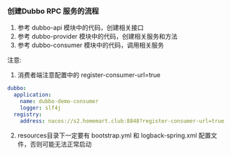### 创建Dubbo RPC 服务的流程
1. 参考 dubbo-api 模块中的代码，创建相关接口
2. 参考 dubbo-provider 模块中的代码，创建相关服务和方法
3. 参考 dubbo-consumer 模块中的代码，调用相关服务

注意: 

1. 消费者端注意配置中的 register-consumer-url=true

```yaml
dubbo:
  application:
    name: dubbo-demo-consumer
    logger: slf4j
  registry:
    address: nacos://s2.homemart.club:8848?register-consumer-url=true
```

2. resources目录下一定要有 bootstrap.yml 和 logback-spring.xml 配置文件，否则可能无法正常启动